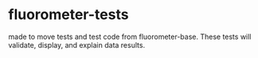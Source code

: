 # fluorometer-tests
made to move tests and test code from fluorometer-base. These tests will validate, display, and explain data results.

